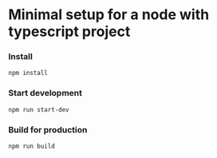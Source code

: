# Minimal setup for a node with typescript project

### Install
`npm install`

### Start development
`npm run start-dev`

### Build for production
`npm run build`
